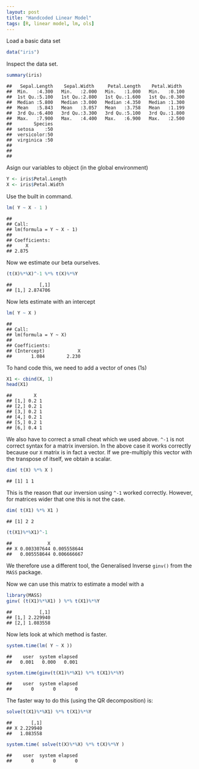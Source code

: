 ```yaml
---
layout: post
title: "Handcoded Linear Model"
tags: [R, linear model, lm, ols]
---
```


Load a basic data set


```r
data("iris")
```

Inspect the data set.


```r
summary(iris)
```

```
##   Sepal.Length    Sepal.Width     Petal.Length    Petal.Width   
##  Min.   :4.300   Min.   :2.000   Min.   :1.000   Min.   :0.100  
##  1st Qu.:5.100   1st Qu.:2.800   1st Qu.:1.600   1st Qu.:0.300  
##  Median :5.800   Median :3.000   Median :4.350   Median :1.300  
##  Mean   :5.843   Mean   :3.057   Mean   :3.758   Mean   :1.199  
##  3rd Qu.:6.400   3rd Qu.:3.300   3rd Qu.:5.100   3rd Qu.:1.800  
##  Max.   :7.900   Max.   :4.400   Max.   :6.900   Max.   :2.500  
##        Species  
##  setosa    :50  
##  versicolor:50  
##  virginica :50  
##                 
##                 
## 
```

Asign our variables to object (in the global environment)


```r
Y <- iris$Petal.Length
X <- iris$Petal.Width
```

Use the built in command.


```r
lm( Y ~ X - 1 )
```

```
## 
## Call:
## lm(formula = Y ~ X - 1)
## 
## Coefficients:
##     X  
## 2.875
```

Now we estimate our beta ourselves.


```r
(t(X)%*%X)^-1 %*% t(X)%*%Y
```

```
##          [,1]
## [1,] 2.874706
```

Now lets estimate with an intercept


```r
lm( Y ~ X )
```

```
## 
## Call:
## lm(formula = Y ~ X)
## 
## Coefficients:
## (Intercept)            X  
##       1.084        2.230
```

To hand code this, we need to add a vector of ones (1s)


```r
X1 <- cbind(X, 1)
head(X1)
```

```
##        X  
## [1,] 0.2 1
## [2,] 0.2 1
## [3,] 0.2 1
## [4,] 0.2 1
## [5,] 0.2 1
## [6,] 0.4 1
```

We also have to correct a small cheat which we used above. `^-1` is not correct syntax for a matrix inversion. In the above case it works correctly because our `X` matrix is in fact a vector. If we pre-multiply this vector with the transpose of itself, we obtain a scalar.


```r
dim( t(X) %*% X )
```

```
## [1] 1 1
```

This is the reason that our inversion using `^-1` worked correctly. However, for matrices wider that one this is not the case.


```r
dim( t(X1) %*% X1 )
```

```
## [1] 2 2
```

```r
(t(X1)%*%X1)^-1
```

```
##             X            
## X 0.003307644 0.005558644
##   0.005558644 0.006666667
```



We therefore use a different tool, the Generalised Inverse `ginv()` from the `MASS` package.

Now we can use this matrix to estimate a model with a 


```r
library(MASS)
ginv( (t(X1)%*%X1) ) %*% t(X1)%*%Y
```

```
##          [,1]
## [1,] 2.229940
## [2,] 1.083558
```

Now lets look at which method is faster.


```r
system.time(lm( Y ~ X ))
```

```
##    user  system elapsed 
##   0.001   0.000   0.001
```

```r
system.time(ginv(t(X1)%*%X1) %*% t(X1)%*%Y)
```

```
##    user  system elapsed 
##       0       0       0
```

The faster way to do this (using the QR decomposition) is:


```r
solve(t(X1)%*%X1) %*% t(X1)%*%Y
```

```
##       [,1]
## X 2.229940
##   1.083558
```

```r
system.time( solve(t(X)%*%X) %*% t(X)%*%Y )
```

```
##    user  system elapsed 
##       0       0       0
```
